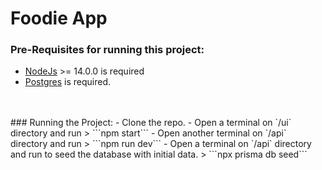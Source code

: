 # Foodie App

### Pre-Requisites for running this project:
- [NodeJs](https://nodejs.org/en/) >= 14.0.0 is required
- [Postgres](https://www.postgresql.org/download/) is required.
<br/>
<br/>
### Running the Project:
- Clone the repo.
- Open a terminal on `/ui` directory and run
 > ```npm start```
- Open another terminal on `/api` directory and run 
 > ```npm run dev```
- Open a terminal on `/api` directory and run to seed the database with initial data.
 > ```npx prisma db seed```


